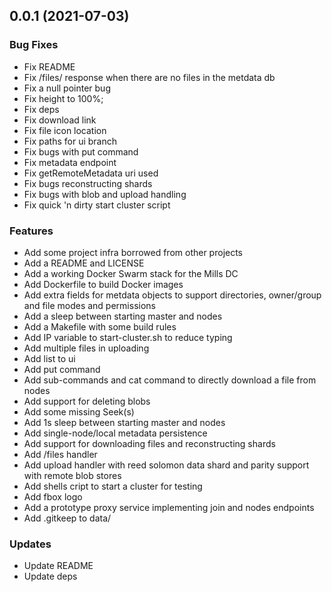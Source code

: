 
<a name="0.0.1"></a>
## 0.0.1 (2021-07-03)

### Bug Fixes

* Fix README
* Fix /files/ response when there are no files in the metdata db
* Fix a null pointer bug
* Fix height to 100%;
* Fix deps
* Fix download link
* Fix file icon location
* Fix paths for ui branch
* Fix bugs with put command
* Fix metadata endpoint
* Fix getRemoteMetadata uri used
* Fix bugs reconstructing shards
* Fix bugs with blob and upload handling
* Fix quick 'n dirty start cluster script

### Features

* Add some project infra borrowed from other projects
* Add a README and LICENSE
* Add a working Docker Swarm stack for the Mills DC
* Add Dockerfile to build Docker images
* Add extra fields for metdata objects to support directories, owner/group and file modes and permissions
* Add a sleep between starting master and nodes
* Add a Makefile with some build rules
* Add IP variable to start-cluster.sh to reduce typing
* Add multiple files in uploading
* Add list to ui
* Add put command
* Add sub-commands and cat command to directly download a file from nodes
* Add support for deleting blobs
* Add some missing Seek(s)
* Add 1s sleep between starting master and nodes
* Add single-node/local metadata persistence
* Add support for downloading files and reconstructing shards
* Add /files handler
* Add upload handler with reed solomon data shard and parity support with remote blob stores
* Add shells cript to start a cluster for testing
* Add fbox logo
* Add a prototype proxy service implementing join and nodes endpoints
* Add .gitkeep to data/

### Updates

* Update README
* Update deps

